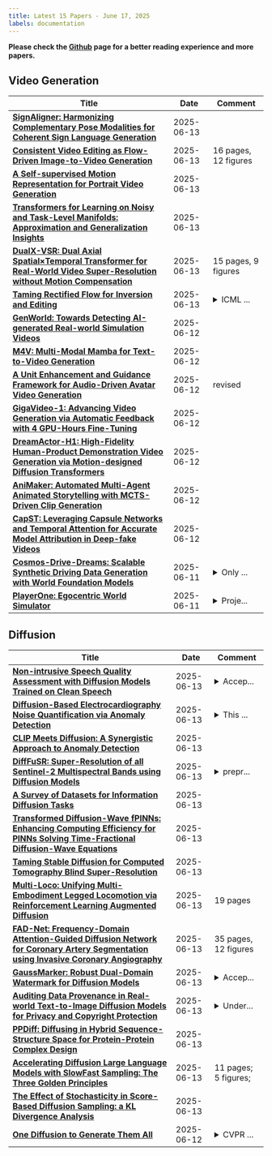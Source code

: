 ```yaml
---
title: Latest 15 Papers - June 17, 2025
labels: documentation
---
```

**Please check the [Github](https://github.com/zezhishao/MTS_Daily_ArXiv) page for a better reading experience and more papers.**

## Video Generation
| **Title** | **Date** | **Comment** |
| --- | --- | --- |
| **[SignAligner: Harmonizing Complementary Pose Modalities for Coherent Sign Language Generation](http://arxiv.org/abs/2506.11621v1)** | 2025-06-13 |  |
| **[Consistent Video Editing as Flow-Driven Image-to-Video Generation](http://arxiv.org/abs/2506.07713v2)** | 2025-06-13 | 16 pages, 12 figures |
| **[A Self-supervised Motion Representation for Portrait Video Generation](http://arxiv.org/abs/2503.10096v2)** | 2025-06-13 |  |
| **[Transformers for Learning on Noisy and Task-Level Manifolds: Approximation and Generalization Insights](http://arxiv.org/abs/2505.03205v2)** | 2025-06-13 |  |
| **[DualX-VSR: Dual Axial Spatial$\times$Temporal Transformer for Real-World Video Super-Resolution without Motion Compensation](http://arxiv.org/abs/2506.04830v2)** | 2025-06-13 | 15 pages, 9 figures |
| **[Taming Rectified Flow for Inversion and Editing](http://arxiv.org/abs/2411.04746v3)** | 2025-06-13 | <details><summary>ICML ...</summary><p>ICML 2025; GitHub: https://github.com/wangjiangshan0725/RF-Solver-Edit</p></details> |
| **[GenWorld: Towards Detecting AI-generated Real-world Simulation Videos](http://arxiv.org/abs/2506.10975v1)** | 2025-06-12 |  |
| **[M4V: Multi-Modal Mamba for Text-to-Video Generation](http://arxiv.org/abs/2506.10915v1)** | 2025-06-12 |  |
| **[A Unit Enhancement and Guidance Framework for Audio-Driven Avatar Video Generation](http://arxiv.org/abs/2505.03603v5)** | 2025-06-12 | revised |
| **[GigaVideo-1: Advancing Video Generation via Automatic Feedback with 4 GPU-Hours Fine-Tuning](http://arxiv.org/abs/2506.10639v1)** | 2025-06-12 |  |
| **[DreamActor-H1: High-Fidelity Human-Product Demonstration Video Generation via Motion-designed Diffusion Transformers](http://arxiv.org/abs/2506.10568v1)** | 2025-06-12 |  |
| **[AniMaker: Automated Multi-Agent Animated Storytelling with MCTS-Driven Clip Generation](http://arxiv.org/abs/2506.10540v1)** | 2025-06-12 |  |
| **[CapST: Leveraging Capsule Networks and Temporal Attention for Accurate Model Attribution in Deep-fake Videos](http://arxiv.org/abs/2311.03782v4)** | 2025-06-12 |  |
| **[Cosmos-Drive-Dreams: Scalable Synthetic Driving Data Generation with World Foundation Models](http://arxiv.org/abs/2506.09042v2)** | 2025-06-11 | <details><summary>Only ...</summary><p>Only the core contributors are listed. The full list of contributors can be found in Appendix A of this paper</p></details> |
| **[PlayerOne: Egocentric World Simulator](http://arxiv.org/abs/2506.09995v1)** | 2025-06-11 | <details><summary>Proje...</summary><p>Project page: https://playerone-hku.github.io/</p></details> |

## Diffusion
| **Title** | **Date** | **Comment** |
| --- | --- | --- |
| **[Non-intrusive Speech Quality Assessment with Diffusion Models Trained on Clean Speech](http://arxiv.org/abs/2410.17834v2)** | 2025-06-13 | <details><summary>Accep...</summary><p>Accepted at Interspeech 2025</p></details> |
| **[Diffusion-Based Electrocardiography Noise Quantification via Anomaly Detection](http://arxiv.org/abs/2506.11815v1)** | 2025-06-13 | <details><summary>This ...</summary><p>This manuscript contains 17 pages, 10 figures, and 3 tables</p></details> |
| **[CLIP Meets Diffusion: A Synergistic Approach to Anomaly Detection](http://arxiv.org/abs/2506.11772v1)** | 2025-06-13 |  |
| **[DiffFuSR: Super-Resolution of all Sentinel-2 Multispectral Bands using Diffusion Models](http://arxiv.org/abs/2506.11764v1)** | 2025-06-13 | <details><summary>prepr...</summary><p>preprint under review</p></details> |
| **[A Survey of Datasets for Information Diffusion Tasks](http://arxiv.org/abs/2407.05161v2)** | 2025-06-13 |  |
| **[Transformed Diffusion-Wave fPINNs: Enhancing Computing Efficiency for PINNs Solving Time-Fractional Diffusion-Wave Equations](http://arxiv.org/abs/2506.11518v1)** | 2025-06-13 |  |
| **[Taming Stable Diffusion for Computed Tomography Blind Super-Resolution](http://arxiv.org/abs/2506.11496v1)** | 2025-06-13 |  |
| **[Multi-Loco: Unifying Multi-Embodiment Legged Locomotion via Reinforcement Learning Augmented Diffusion](http://arxiv.org/abs/2506.11470v1)** | 2025-06-13 | 19 pages |
| **[FAD-Net: Frequency-Domain Attention-Guided Diffusion Network for Coronary Artery Segmentation using Invasive Coronary Angiography](http://arxiv.org/abs/2506.11454v1)** | 2025-06-13 | 35 pages, 12 figures |
| **[GaussMarker: Robust Dual-Domain Watermark for Diffusion Models](http://arxiv.org/abs/2506.11444v1)** | 2025-06-13 | <details><summary>Accep...</summary><p>Accepted at ICML 2025</p></details> |
| **[Auditing Data Provenance in Real-world Text-to-Image Diffusion Models for Privacy and Copyright Protection](http://arxiv.org/abs/2506.11434v1)** | 2025-06-13 | <details><summary>Under...</summary><p>Under Review; A user-level accuracy of 90% in a real-world auditing scenario</p></details> |
| **[PPDiff: Diffusing in Hybrid Sequence-Structure Space for Protein-Protein Complex Design](http://arxiv.org/abs/2506.11420v1)** | 2025-06-13 |  |
| **[Accelerating Diffusion Large Language Models with SlowFast Sampling: The Three Golden Principles](http://arxiv.org/abs/2506.10848v2)** | 2025-06-13 | 11 pages; 5 figures; |
| **[The Effect of Stochasticity in Score-Based Diffusion Sampling: a KL Divergence Analysis](http://arxiv.org/abs/2506.11378v1)** | 2025-06-13 |  |
| **[One Diffusion to Generate Them All](http://arxiv.org/abs/2411.16318v2)** | 2025-06-12 | <details><summary>CVPR ...</summary><p>CVPR 2025; two first authors contribute equally</p></details> |

